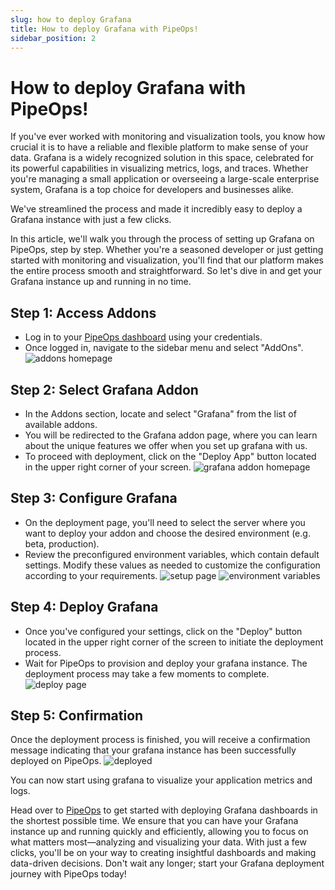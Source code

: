 ```yaml
---
slug: how to deploy Grafana
title: How to deploy Grafana with PipeOps!
sidebar_position: 2
---
```


# How to deploy Grafana with PipeOps!

If you've ever worked with monitoring and visualization tools, you know how crucial it is to have a reliable and flexible platform to make sense of your data. Grafana is a widely recognized solution in this space, celebrated for its powerful capabilities in visualizing metrics, logs, and traces. Whether you're managing a small application or overseeing a large-scale enterprise system, Grafana is a top choice for developers and businesses alike.

We've streamlined the process and made it incredibly easy to deploy a Grafana instance with just a few clicks.

In this article, we'll walk you through the process of setting up Grafana on PipeOps, step by step. Whether you're a seasoned developer or just getting started with monitoring and visualization, you'll find that our platform makes the entire process smooth and straightforward. So let's dive in and get your Grafana instance up and running in no time.

## Step 1: Access Addons

- Log in to your [PipeOps dashboard](https://console.pipeops.io/auth/signin) using your credentials.
- Once logged in, navigate to the sidebar menu and select "AddOns".
  ![addons homepage](https://d23lxlhhocltbo.cloudfront.net/wp-content/uploads/2024/05/27115601/1.png)

## Step 2: Select Grafana Addon

- In the Addons section, locate and select "Grafana" from the list of available addons.
- You will be redirected to the Grafana addon page, where you can learn about the unique features we offer when you set up grafana with us.
- To proceed with deployment, click on the "Deploy App" button located in the upper right corner of your screen.
  ![grafana addon homepage](https://d23lxlhhocltbo.cloudfront.net/wp-content/uploads/2024/05/27115911/2.png)

## Step 3: Configure Grafana

- On the deployment page, you'll need to select the server where you want to deploy your addon and choose the desired environment (e.g. beta, production).
- Review the preconfigured environment variables, which contain default settings. Modify these values as needed to customize the configuration according to your requirements.
  ![setup page](https://d23lxlhhocltbo.cloudfront.net/wp-content/uploads/2024/05/27120040/3.png)
  ![environment variables](https://d23lxlhhocltbo.cloudfront.net/wp-content/uploads/2024/05/27120136/4.png)

## Step 4: Deploy Grafana

- Once you've configured your settings, click on the "Deploy" button located in the upper right corner of the screen to initiate the deployment process.
- Wait for PipeOps to provision and deploy your grafana instance. The deployment process may take a few moments to complete.
  ![deploy page](https://d23lxlhhocltbo.cloudfront.net/wp-content/uploads/2024/05/27120238/7.png)

## Step 5: Confirmation

Once the deployment process is finished, you will receive a confirmation message indicating that your grafana instance has been successfully deployed on PipeOps.
![deployed](https://d23lxlhhocltbo.cloudfront.net/wp-content/uploads/2024/05/27120340/6.png)

You can now start using grafana to visualize your application metrics and logs.

Head over to [PipeOps](https://pipeops.io) to get started with deploying Grafana dashboards in the shortest possible time. We ensure that you can have your Grafana instance up and running quickly and efficiently, allowing you to focus on what matters most—analyzing and visualizing your data. With just a few clicks, you'll be on your way to creating insightful dashboards and making data-driven decisions. Don't wait any longer; start your Grafana deployment journey with PipeOps today!
